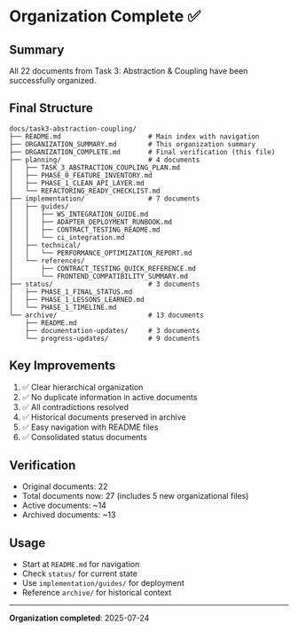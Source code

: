 # Organization Complete ✅

## Summary
All 22 documents from Task 3: Abstraction & Coupling have been successfully organized.

## Final Structure
```
docs/task3-abstraction-coupling/
├── README.md                      # Main index with navigation
├── ORGANIZATION_SUMMARY.md        # This organization summary
├── ORGANIZATION_COMPLETE.md       # Final verification (this file)
├── planning/                      # 4 documents
│   ├── TASK_3_ABSTRACTION_COUPLING_PLAN.md
│   ├── PHASE_0_FEATURE_INVENTORY.md
│   ├── PHASE_1_CLEAN_API_LAYER.md
│   └── REFACTORING_READY_CHECKLIST.md
├── implementation/                # 7 documents
│   ├── guides/
│   │   ├── WS_INTEGRATION_GUIDE.md
│   │   ├── ADAPTER_DEPLOYMENT_RUNBOOK.md
│   │   ├── CONTRACT_TESTING_README.md
│   │   └── ci_integration.md
│   ├── technical/
│   │   └── PERFORMANCE_OPTIMIZATION_REPORT.md
│   └── references/
│       ├── CONTRACT_TESTING_QUICK_REFERENCE.md
│       └── FRONTEND_COMPATIBILITY_SUMMARY.md
├── status/                        # 3 documents
│   ├── PHASE_1_FINAL_STATUS.md
│   ├── PHASE_1_LESSONS_LEARNED.md
│   └── PHASE_1_TIMELINE.md
└── archive/                       # 13 documents
    ├── README.md
    ├── documentation-updates/     # 3 documents
    └── progress-updates/          # 9 documents
```

## Key Improvements
1. ✅ Clear hierarchical organization
2. ✅ No duplicate information in active documents
3. ✅ All contradictions resolved
4. ✅ Historical documents preserved in archive
5. ✅ Easy navigation with README files
6. ✅ Consolidated status documents

## Verification
- Original documents: 22
- Total documents now: 27 (includes 5 new organizational files)
- Active documents: ~14
- Archived documents: ~13

## Usage
- Start at `README.md` for navigation
- Check `status/` for current state
- Use `implementation/guides/` for deployment
- Reference `archive/` for historical context

---
**Organization completed**: 2025-07-24